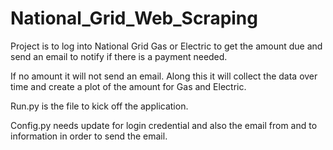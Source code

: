 # National_Grid_Web_Scraping

Project is to log into National Grid Gas or Electric to get the amount due and send an email to notify if there is a payment needed.

If no amount it will not send an email.  Along this it will collect the data over time and create a plot of the amount for Gas and Electric.

Run.py is the file to kick off the application.

Config.py needs update for login credential and also the email from and to information in order to send the email.
